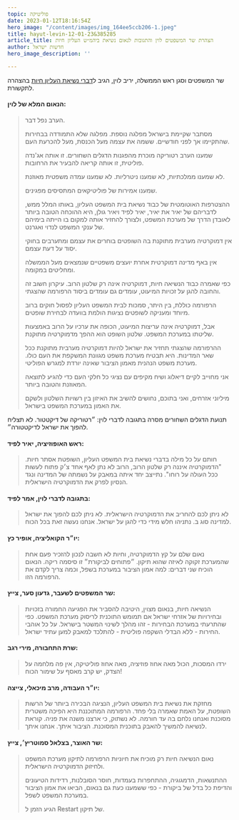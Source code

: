 ```yaml
---
topic: פוליטיקה
date: 2023-01-12T18:16:54Z
hero_image: "/content/images/img_164ee5ccb206-1.jpeg"
title: hayut-levin-12-01-23&385285
article_title: הצהרת שר המשפטים לוין והתגובות לנאום נשיאת ביהמ״ש העליון חיות
author: חדשות ישראל
hero_image_description: ''

---
```

שר המשפטים וסגן ראש הממשלה, יריב לוין, הגיב ל[דברי נשיאת העליון חיות](https://newsil.vercel.app/news/hayut-levin-12-01-23-639582) בהצהרה לתקשורת.

#### הנאום המלא של לוין:

> הערב נפל דבר.
>
> מסתבר שקיימת בישראל מפלגה נוספת. מפלגה שלא התמודדה בבחירות שהתקיימו אך לפני חודשיים. ששמה את עצמה מעל הכנסת, מעל להכרעת העם.
>
> שמענו הערב רטוריקה מוכרת מהפגנות הדגלים השחורים. זו אותה אג'נדה פוליטית, זו אותה קריאה להבעיר את הרחובות.
>
> לא שמענו ממלכתיות, לא שמענו ניטרליות. לא שמענו עמדה משפטית מאוזנת.
>
> שמענו אמירות של פוליטיקאים המתסיסים מפגינים.
>
> ההצטרפות האוטומטית של כבוד נשיאת בית המשפט העליון, באותו המלל ממש, לדבריהם של יאיר את יאיר, יאיר לפיד ויאיר גולן, היא ההוכחה הטובה ביותר לאובדן הדרך של מערכת המשפט, ולצורך להחזיר אותה למקום בו הייתה בימיהם של ענקי המשפט לנדוי ואגרנט.
>
> אין דמוקרטיה מערבית מתוקנת בה השופטים בוחרים את עצמם ומתערבים בחוקי יסוד על דעת עצמם.
>
> אין באף מדינה דמוקרטית אחרת יועצים משפטיים שנמצאים מעל הממשלה ומחליטים במקומה.
>
> כפי שאמרה כבוד הנשיאה חיות, דמוקרטיה אינה רק שלטון הרוב. עיקרון חשוב זה והחובה להגן על זכויות המיעוט, עומדים גם עומדים ביסוד הרפורמה שהצגתי.
>
> הרפורמה כוללת, בין היתר, סמכות לבית המשפט העליון לפסול חוקים ברוב מיוחד ומעניקה לשופטים נציגות הולמת בוועדה לבחירת שופטים.
>
> אבל, דמוקרטיה אינה עריצות המיעוט, הכופה את ערכיו על הרוב באמצעות שליטתו במערכת המשפט. שלטון השופט הוא ההפך מדמוקרטיה מתוקנת.
>
> ההרפורמה שהצגתי תחזיר את ישראל להיות דמוקרטיה מערבית מתוקנת ככל שאר המדינות. היא תבטיח מערכת משפט מגוונת המשקפת את העם כולו. מערכת משפט הנהנית מאמון הציבור שאינה יורדת למגרש הפוליטי.
>
> אני מחוייב לקיים דיאלוג ושיח מקיפים עם נציגי כל חלקי העם כדי להגיע לתוצאה המאוזנת והטובה ביותר.
>
> מיליוני אזרחים, ואני בתוכם, נחושים להשיב את האיזון בין רשויות השלטון ולשקם את האמון במערכת המשפט בישראל.

תנועת הדגלים השחורים מסרה בתגובה לדברי לוין: ״רטוריקה של דיקטטור. לא תצליח להפוך את ישראל לדיקטטורה״.

#### ראש האופוזיציה, יאיר לפיד:

> חותם על כל מילה בדברי נשיאת בית המשפט העליון, השופטת אסתר חיות. "הדמוקרטיה איננה רק שלטון הרוב, הרוב לא נתן לאף אחד צ׳ק פתוח לעשות ככל העולה על רוחו". נתייצב יחד איתה במאבק על נשמתה של המדינה ונגד הנסיון לפרק את הדמוקרטיה הישראלית.

#### בתגובה לדברי לוין, אמר לפיד:

> לא ניתן לכם להחריב את הדמוקרטיה הישראלית. לא ניתן לכם להפוך את ישראל למדינה סוג ב. נתניהו חלש מידי כדי להגן על ישראל. אנחנו נעשה זאת בכל הכוח.

#### יו״ר הקואליציה, אופיר כץ:

> ‏נאום שלם על קץ הדמוקרטיה, וחיות לא חשבה לנכון להזכיר פעם אחת שהמערכת זקוקה לאיזה שהוא תיקון. ״פתוחים לביקורת״ זו סיסמה ריקה. הנאום הוכיח שני דברים: למה אמון הציבור במערכת בשפל, וכמה צריך לקדם את הרפורמה הזו.

#### שר המשפטים לשעבר, גדעון סער, צייץ:

> הנשיאה חיות, בנאום מצוין, היטיבה להסביר את הפגיעה החמורה בזכויות ובחירויות של אזרחי ישראל אם תמומש התוכנית לריסוק מערכת המשפט. כפי שהתרעתי במערכת הבחירות - זהו מהלך לשינוי המשטר בישראל. על כל אוהבי החירות - ללא הבדלי השקפה פוליטית - להתלכד למאבק למען עתיד ישראל.

#### שרת התחבורה, מירי רגב:

> ירדו המסכות, הכול מאה אחוז פוזיציה, מאה אחוז פוליטיקה, אין פה מלחמה על הצדק, יש קרב מאסף על שימור הכוח!

#### יו״ר העבודה, מרב מיכאלי, צייצה:

> מחזקת את נשיאת בית המשפט העליון, הנציגה הבכירה ביותר של הרשות השופטת, על האמת שאמרה בלי פחד. הרפורמה המתוכננת היא הפיכה משטרית מסוכנת ואנחנו נלחם בה עד חורמה. לא נשתוק, כי ארצנו משנה את פניה. קוראת לנשיאה להמשיך להאבק בתוכנית המסוכנת. הציבור איתך. אנחנו איתך.

#### שר האוצר, בצלאל סמוטריץ׳, צייץ:

> נאום הנשיאה חיות רק מוכיח את חיוניות הרפורמה לתיקון מערכת המשפט ולחיזוק הדמוקרטיה הישראלית.
>
> ההתנשאות, הדמגוגיה, ההתחפרות בעמדות, חוסר הסובלנות, רדידות הטיעונים והדיפת כל בדל של ביקורת - כפי ששמענו כעת גם בנאום, הביאו את אמון הציבור במערכת המשפט לשפל.
>
> הגיע הזמן ל Restart של תיקון.